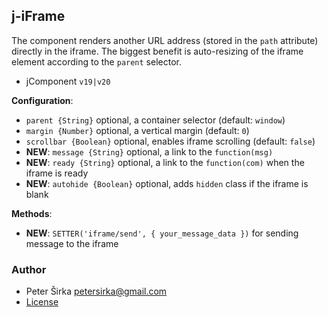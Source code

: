 ## j-iFrame

The component renders another URL address (stored in the `path` attribute) directly in the iframe. The biggest benefit is auto-resizing of the iframe element according to the `parent` selector.

- jComponent `v19|v20`

__Configuration__:

- `parent {String}` optional, a container selector (default: `window`)
- `margin {Number}` optional, a vertical margin (default: `0`)
- `scrollbar {Boolean}` optional, enables iframe scrolling (default: `false`)
- __NEW__: `message {String}` optional, a link to the `function(msg)`
- __NEW__: `ready {String}` optional, a link to the `function(com)` when the iframe is ready
- __NEW__: `autohide {Boolean}` optional, adds `hidden` class if the iframe is blank

__Methods__:

- __NEW__: `SETTER('iframe/send', { your_message_data })` for sending message to the iframe

### Author

- Peter Širka <petersirka@gmail.com>
- [License](https://www.totaljs.com/license/)